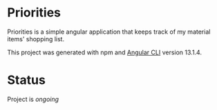 # Priorities

Priorities is a simple angular application that keeps track of my material items' shopping list.

This project was generated with npm and [Angular CLI](https://github.com/angular/angular-cli) version 13.1.4.

# Status
Project is *ongoing*

